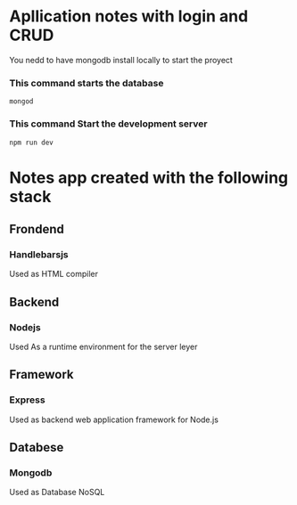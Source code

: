# Apllication notes with login and CRUD 

You nedd to have mongodb install locally to start the proyect 

### This command starts the database

```
mongod
```
### This command Start the development server

```
npm run dev
```

# Notes app created with the following stack

## Frondend

### Handlebarsjs

Used as HTML compiler

## Backend

### Nodejs

Used As a runtime environment for the server leyer

## Framework

### Express

Used as backend web application framework for Node.js

## Databese

### Mongodb

Used as Database NoSQL